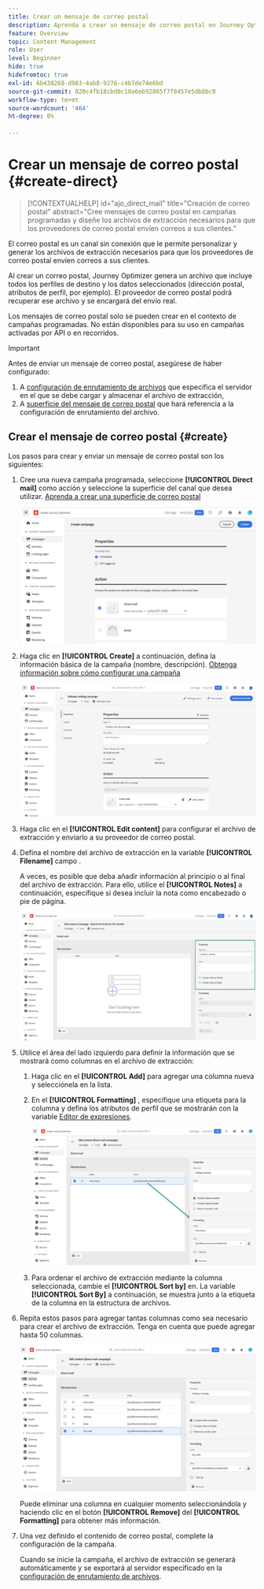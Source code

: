 ```yaml
---
title: Crear un mensaje de correo postal
description: Aprenda a crear un mensaje de correo postal en Journey Optimizer
feature: Overview
topic: Content Management
role: User
level: Beginner
hide: true
hidefromtoc: true
exl-id: 6b438268-d983-4ab8-9276-c4b7de74e6bd
source-git-commit: 020c4fb18cbd0c10a6eb92865f7f0457e5db8bc0
workflow-type: tm+mt
source-wordcount: '464'
ht-degree: 0%

---
```


# Crear un mensaje de correo postal {#create-direct}

>[!CONTEXTUALHELP]
>id="ajo_direct_mail"
>title="Creación de correo postal"
>abstract="Cree mensajes de correo postal en campañas programadas y diseñe los archivos de extracción necesarios para que los proveedores de correo postal envíen correos a sus clientes."

El correo postal es un canal sin conexión que le permite personalizar y generar los archivos de extracción necesarios para que los proveedores de correo postal envíen correos a sus clientes.

Al crear un correo postal, Journey Optimizer genera un archivo que incluye todos los perfiles de destino y los datos seleccionados (dirección postal, atributos de perfil, por ejemplo). El proveedor de correo postal podrá recuperar ese archivo y se encargará del envío real.

Los mensajes de correo postal solo se pueden crear en el contexto de campañas programadas. No están disponibles para su uso en campañas activadas por API o en recorridos.

>[!IMPORTANT]
>
>Antes de enviar un mensaje de correo postal, asegúrese de haber configurado:
>
>1. A [configuración de enrutamiento de archivos](../direct-mail/direct-mail-configuration.md#file-routing-configuration) que especifica el servidor en el que se debe cargar y almacenar el archivo de extracción,
>1. A [superficie del mensaje de correo postal](../direct-mail/direct-mail-configuration.md#direct-mail-surface) que hará referencia a la configuración de enrutamiento del archivo.


## Crear el mensaje de correo postal {#create}

Los pasos para crear y enviar un mensaje de correo postal son los siguientes:

1. Cree una nueva campaña programada, seleccione **[!UICONTROL Direct mail]** como acción y seleccione la superficie del canal que desea utilizar. [Aprenda a crear una superficie de correo postal](../direct-mail/direct-mail-configuration.md#direct-mail-surface)

   ![](assets/direct-mail-campaign.png)

1. Haga clic en **[!UICONTROL Create]** a continuación, defina la información básica de la campaña (nombre, descripción). [Obtenga información sobre cómo configurar una campaña](../campaigns/create-campaign.md)

   ![](assets/direct-mail-edit.png)

1. Haga clic en el **[!UICONTROL Edit content]** para configurar el archivo de extracción y enviarlo a su proveedor de correo postal.

1. Defina el nombre del archivo de extracción en la variable **[!UICONTROL Filename]** campo .

   A veces, es posible que deba añadir información al principio o al final del archivo de extracción. Para ello, utilice el **[!UICONTROL Notes]** a continuación, especifique si desea incluir la nota como encabezado o pie de página.

   <!--Click on the button to the right of the Output file field and enter the desired label. You can use personalization fields, content blocks and dynamic text (see Defining content). For example, you can complete the label with the delivery ID or the extraction date.-->

   ![](assets/direct-mail-properties.png)

1. Utilice el área del lado izquierdo para definir la información que se mostrará como columnas en el archivo de extracción:

   1. Haga clic en el **[!UICONTROL Add]** para agregar una columna nueva y selecciónela en la lista.

   1. En el **[!UICONTROL Formatting]** , especifique una etiqueta para la columna y defina los atributos de perfil que se mostrarán con la variable [Editor de expresiones](../personalization/personalization-build-expressions.md).

      ![](assets/direct-mail-content.png)

   1. Para ordenar el archivo de extracción mediante la columna seleccionada, cambie el **[!UICONTROL Sort by]** en. La variable **[!UICONTROL Sort By]** a continuación, se muestra junto a la etiqueta de la columna en la estructura de archivos.

1. Repita estos pasos para agregar tantas columnas como sea necesario para crear el archivo de extracción. Tenga en cuenta que puede agregar hasta 50 columnas.

   ![](assets/direct-mail-complete.png)

   Puede eliminar una columna en cualquier momento seleccionándola y haciendo clic en el botón **[!UICONTROL Remove]** del **[!UICONTROL Formatting]** para obtener más información.

1. Una vez definido el contenido de correo postal, complete la configuración de la campaña.

   Cuando se inicie la campaña, el archivo de extracción se generará automáticamente y se exportará al servidor especificado en la [configuración de enrutamiento de archivos](../direct-mail/direct-mail-configuration.md).
